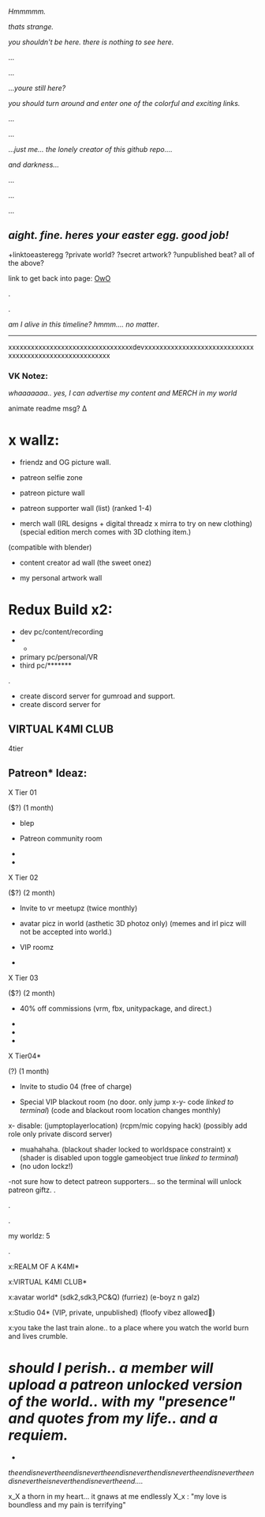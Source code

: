 
  
  
_Hmmmmm._ 

_thats strange._ 

_you shouldn't be here. there is nothing to see here._

...

...

..._youre still here?_


_you should turn around and enter one of the colorful and exciting links._




...




...





..._just me... 
the lonely creator of this github repo...._ 




_and darkness..._


...

...

...


## _aight. fine. heres your easter egg. good job!_  

+linktoeasteregg ?private world? ?secret artwork? ?unpublished beat? all of the above?


link to get back into page: [OwO](https://virtual-k4mi-club.github.io/Master/)

.

.

_am I alive in this timeline?   hmmm....  no matter_.

-----------------------------------------------------------------------------------------------------------------------------------------------------
xxxxxxxxxxxxxxxxxxxxxxxxxxxxxxxxxdevxxxxxxxxxxxxxxxxxxxxxxxxxxxxxxxxxxxxxxxxxxxxxxxxxxxxxxxx
### VK Notez:

*whaaaaaaa..  yes, I can advertise my content and MERCH in my world*

animate readme msg? ∆

# x wallz:

- friendz and OG picture wall. 

- patreon selfie zone

- patreon picture wall

- patreon supporter wall (list) (ranked 1-4)

- merch wall (IRL designs + digital threadz x mirra to try on new clothing) 
(special edition merch comes with 3D clothing item.) 

(compatible with blender)

- content creator ad wall (the sweet onez)

- my personal artwork wall

# Redux Build x2:
- dev pc/content/recording
- +
- primary pc/personal/VR
- third pc/*******

.

- create discord server for gumroad and support.
- create discord server for 
 ## VIRTUAL K4MI CLUB

4tier
## Patreon* Ideaz:

X Tier 01 

($?) (1 month)

- blep

- Patreon community room

-

-

X Tier 02

($?) (2 month)

- Invite to vr meetupz (twice monthly)

- avatar picz in world (asthetic 3D photoz only) (memes and irl picz will not be accepted into world.)

- VIP roomz

-

X Tier 03 

($?) (2 month)

- 40% off commissions   (vrm, fbx, unitypackage, and direct.)

-

-

-


X Tier04* 

(?) (1 month)

- Invite to studio 04 (free of charge)

- Special VIP blackout room (no door. only jump x-y- code *linked to terminal*) (code and blackout room location changes monthly)

x- disable: (jumptoplayerlocation) (rcpm/mic copying hack) (possibly add role only private discord server)
- muahahaha. (blackout shader locked to worldspace constraint) x (shader is disabled upon toggle gameobject true *linked to terminal*)
- (no udon lockz!)
  
-not sure how to detect patreon supporters... so the terminal will unlock patreon giftz.
.

.

.

my worldz: 5

.


x:REALM OF A K4MI*

x:VIRTUAL K4MI CLUB*

x:avatar world* (sdk2,sdk3,PC&Q) (furriez) (e-boyz n galz)

x:Studio 04* (VIP, private, unpublished) (floofy vibez allowed🤗)

x:you take the last train alone.. to a place  where you watch the world burn and lives crumble.


# _should I perish.. a member will upload a patreon unlocked version of the world.. with my "presence" and quotes from my life.. and a requiem._

-
_theendisnevertheendisnevertheendisneverthendisnevertheendisnevertheendisnevertheisneverthendisnevertheend...._

x_X a thorn in my heart... it gnaws at me endlessly  X_x : "my love is boundless and my pain is terrifying"
